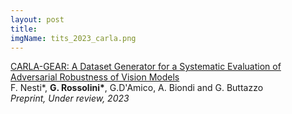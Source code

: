 ```yaml
---
layout: post
title: 
imgName: tits_2023_carla.png
---
```


<p>
    <a class="title" href="https://arxiv.org/pdf/2206.04365.pdf" target="_blank">
        CARLA-GEAR: A Dataset Generator for a Systematic Evaluation of Adversarial Robustness of Vision Models
    </a>
    <span class="text">
        <br>
        F. Nesti*, <strong>G. Rossolini*</strong>, G.D'Amico, A. Biondi and G. Buttazzo
        <br>
        <em>Preprint, Under review, 2023</em>
    </span>
</p>
